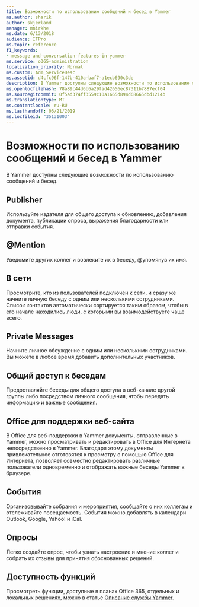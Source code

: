 ```yaml
---
title: Возможности по использованию сообщений и бесед в Yammer
ms.author: sharik
author: skjerland
manager: mnirkhe
ms.date: 6/13/2018
audience: ITPro
ms.topic: reference
f1_keywords:
- message-and-conversation-features-in-yammer
ms.service: o365-administration
localization_priority: Normal
ms.custom: Adm_ServiceDesc
ms.assetid: d4cfc96f-147b-410a-baf7-a1ecb690c3de
description: В Yammer доступны следующие возможности по использованию сообщений и бесед.
ms.openlocfilehash: 78a89c44d6b6a29fad42656ec87311b7887ecf04
ms.sourcegitcommit: 0f5ad374ff3559c10a1665d894d68665dbd1214b
ms.translationtype: MT
ms.contentlocale: ru-RU
ms.lasthandoff: 06/21/2019
ms.locfileid: "35131003"
---
```

# <a name="message-and-conversation-features-in-yammer"></a>Возможности по использованию сообщений и бесед в Yammer

В Yammer доступны следующие возможности по использованию сообщений и бесед.
  
## <a name="publisher"></a>Publisher
<a name="bkmk_Publisher"> </a>

Используйте издателя для общего доступа к обновлению, добавления документа, публикации опроса, выражения благодарности или отправки события.
  
## <a name="mention"></a>@Mention
<a name="bkmk_AtMention"> </a>

Уведомите других коллег и вовлеките их в беседу, @упомянув их имя.
  
## <a name="online-now"></a>В сети
<a name="bkmk_OnlineNow"> </a>

Просмотрите, кто из пользователей подключен к сети, и сразу же начните личную беседу с одним или несколькими сотрудниками. Список контактов автоматически сортируется таким образом, чтобы в его начале находились люди, с которыми вы взаимодействуете чаще всего.
  
## <a name="private-messages"></a>Private Messages
<a name="bkmk_PrivateMessages"> </a>

Начните личное обсуждение с одним или несколькими сотрудниками. Вы можете в любое время добавить дополнительных участников.
  
## <a name="share-conversations"></a>Общий доступ к беседам
<a name="bkmk_ShareConversations"> </a>

Предоставляйте беседы для общего доступа в веб-канале другой группы либо посредством личного сообщения, чтобы передать информацию и важные сообщения.
  
## <a name="office-for-the-web-support"></a>Office для поддержки веб-сайта
<a name="bkmk_ShareConversations"> </a>

В Office для веб-поддержки в Yammer документы, отправленные в Yammer, можно просматривать и редактировать в Office для Интернета непосредственно в Yammer. Благодаря этому документы привлекательное отготовятся к просмотру с помощью Office для Интернета, позволяет совместно редактировать различные пользователи одновременно и отображать важные беседы Yammer в браузере.
  
## <a name="events"></a>События
<a name="bkmk_Events"> </a>

Организовывайте собрания и мероприятия, сообщайте о них коллегам и отслеживайте посещаемость. События можно добавлять в календари Outlook, Google, Yahoo! и iCal.
  
## <a name="polls"></a>Опросы
<a name="bkmk_Polls"> </a>

Легко создайте опрос, чтобы узнать настроение и мнение коллег и собрать их отзывы для принятия обоснованных решений.
  
## <a name="feature-availability"></a>Доступность функций
<a name="bkmk_Polls"> </a>

Просмотреть функции, доступные в планах Office 365, отдельных и локальных решениях, можно в статье [Описание службы Yammer](yammer-service-description.md).
  

